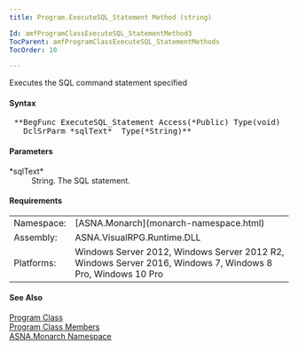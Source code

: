 ```yaml
---
title: Program.ExecuteSQL_Statement Method (string)

Id: amfProgramClassExecuteSQL_StatementMethod3
TocParent: amfProgramClassExecuteSQL_StatementMethods
TocOrder: 10

---
```


Executes the SQL command statement specified
<!-- start -->

#### Syntax
<pre class="syntax"> **BegFunc ExecuteSQL_Statement Access(*Public) Type(void)
   DclSrParm *sqlText*  Type(*String)**       </pre>

#### Parameters
<dl>
        <dt>
 *sqlText* 
        </dt>
        <dd>String. The SQL statement.</dd>
</dl>

<!-- -->

 <!-- start -->

#### Requirements
<table class="dttable" cellspacing="0" cellpadding="4" width="60%">
           <colgroup>
            <col width="15%" style="font-weight:bold" />
            <col width="85%" />
          </colgroup>
          <tr>
            <td>Namespace:</td>
            <td>[ASNA.Monarch](monarch-namespace.html)</td>
          </tr>
          <tr>
            <td>Assembly:</td>
            <td>ASNA.VisualRPG.Runtime.DLL</td>
          </tr>
         <tr>
            <td>Platforms:</td>
            <td> Windows Server 2012, Windows Server 2012 R2, Windows Server 2016, Windows 7, Windows 8 Pro, Windows 10 Pro</td>
         </tr>
</table>

<!-- end -->

#### See Also
[Program Class](program-class.html) <br /> [Program Class Members](program-class-members.html) <br /> [ASNA.Monarch Namespace](monarch-namespace.html) 
